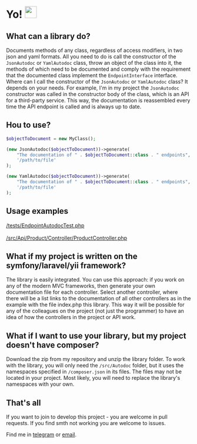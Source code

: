 # Yo! <img height="32" src="https://raw.githubusercontent.com/blackcater/blackcater/main/images/Hi.gif" width="32"/>
## What can a library do?
Documents methods of any class, regardless of access modifiers, in two json and yaml formats. All you need to
do is call the constructor of the `JsonAutodoc` or `YamlAutodoc` class, throw an object of the class into it, the
methods of which need  to be documented and comply with the requirement that the documented class implement the
`EndpointInterface` interface. Where can I call the constructor of the `JsonAutodoc` or `YamlAutodoc` class? It depends
on your needs. For example, I'm in my project the `JsonAutodoc` constructor was called in the constructor body of the
class, which is an API for a third-party service. This way, the documentation is reassembled every time the API
endpoint is called and is always up to date.

## Hou to use?

```php
$objectToDocument = new MyClass();

(new JsonAutodoc($objectToDocument))->generate(
    "The documentation of " . $objectToDocument::class . " endpoints",
    '/path/to/file'
);

(new YamlAutodoc($objectToDocument))->generate(
    "The documentation of " . $objectToDocument::class . " endpoints",
    '/path/to/file'
);
```

## Usage examples
<a href="https://github.com/worldWarmWorm/autodoc/blob/a8683403fa89e7c2f5921179fca08a05026927b7/tests/EndpointAutodocTest.php#L18" target="_blank">/tests/EndpointAutodocTest.php</a><br><br>
<a href="https://github.com/worldWarmWorm/autodoc/blob/a8683403fa89e7c2f5921179fca08a05026927b7/src/Api/Product/Controller/ProductController.php#L41" target="_blank">/src/Api/Product/Controller/ProductController.php</a>

##  What if my project is written on the symfony/laravel/yii framework?
The library is easily integrated. You can use this approach: if you work on any of the modern MVC
frameworks, then generate your own documentation file for each controller. Select another controller, where there will
be a list links to the documentation of all other controllers as in the example with the file index.php this library.
This way it will be possible for any of the colleagues on the project (not just the programmer) to have an idea of how
the controllers in the project or API work.

## What if I want to use your library, but my project doesn't have composer?
Download the zip from my repository and unzip the library folder. To work with the library, you will only
need the `/src/Autodoc` folder, but it uses the namespaces specified in `/composer.json` in its files. The files may
not be located in your project. Most likely, you will need to replace the library's namespaces with your own.

## That's all
If you want to join to develop this project - you are welcome in pull requests.
If you find smth not working you are welcome to issues.

Find me in <a href="https://t.me/davydkin_valery" target="_blank">telegram</a> or <a href="mailto:world-warm-worm@ya.ru" target="_blank">email</a>.